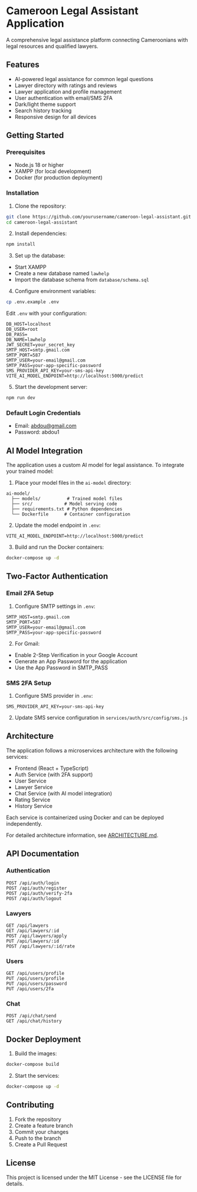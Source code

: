# Cameroon Legal Assistant Application

A comprehensive legal assistance platform connecting Cameroonians with legal resources and qualified lawyers.

## Features

- AI-powered legal assistance for common legal questions
- Lawyer directory with ratings and reviews
- Lawyer application and profile management
- User authentication with email/SMS 2FA
- Dark/light theme support
- Search history tracking
- Responsive design for all devices

## Getting Started

### Prerequisites

- Node.js 18 or higher
- XAMPP (for local development)
- Docker (for production deployment)

### Installation

1. Clone the repository:
```bash
git clone https://github.com/yourusername/cameroon-legal-assistant.git
cd cameroon-legal-assistant
```

2. Install dependencies:
```bash
npm install
```

3. Set up the database:
- Start XAMPP
- Create a new database named `lawhelp`
- Import the database schema from `database/schema.sql`

4. Configure environment variables:
```bash
cp .env.example .env
```

Edit `.env` with your configuration:
```
DB_HOST=localhost
DB_USER=root
DB_PASS=
DB_NAME=lawhelp
JWT_SECRET=your_secret_key
SMTP_HOST=smtp.gmail.com
SMTP_PORT=587
SMTP_USER=your-email@gmail.com
SMTP_PASS=your-app-specific-password
SMS_PROVIDER_API_KEY=your-sms-api-key
VITE_AI_MODEL_ENDPOINT=http://localhost:5000/predict
```

5. Start the development server:
```bash
npm run dev
```

### Default Login Credentials

- Email: abdou@gmail.com
- Password: abdou1

## AI Model Integration

The application uses a custom AI model for legal assistance. To integrate your trained model:

1. Place your model files in the `ai-model` directory:
```
ai-model/
  ├── models/          # Trained model files
  ├── src/            # Model serving code
  ├── requirements.txt # Python dependencies
  └── Dockerfile      # Container configuration
```

2. Update the model endpoint in `.env`:
```
VITE_AI_MODEL_ENDPOINT=http://localhost:5000/predict
```

3. Build and run the Docker containers:
```bash
docker-compose up -d
```

## Two-Factor Authentication

### Email 2FA Setup

1. Configure SMTP settings in `.env`:
```
SMTP_HOST=smtp.gmail.com
SMTP_PORT=587
SMTP_USER=your-email@gmail.com
SMTP_PASS=your-app-specific-password
```

2. For Gmail:
- Enable 2-Step Verification in your Google Account
- Generate an App Password for the application
- Use the App Password in SMTP_PASS

### SMS 2FA Setup

1. Configure SMS provider in `.env`:
```
SMS_PROVIDER_API_KEY=your-sms-api-key
```

2. Update SMS service configuration in `services/auth/src/config/sms.js`

## Architecture

The application follows a microservices architecture with the following services:

- Frontend (React + TypeScript)
- Auth Service (with 2FA support)
- User Service
- Lawyer Service
- Chat Service (with AI model integration)
- Rating Service
- History Service

Each service is containerized using Docker and can be deployed independently.

For detailed architecture information, see [ARCHITECTURE.md](ARCHITECTURE.md).

## API Documentation

### Authentication

```
POST /api/auth/login
POST /api/auth/register
POST /api/auth/verify-2fa
POST /api/auth/logout
```

### Lawyers

```
GET /api/lawyers
GET /api/lawyers/:id
POST /api/lawyers/apply
PUT /api/lawyers/:id
POST /api/lawyers/:id/rate
```

### Users

```
GET /api/users/profile
PUT /api/users/profile
PUT /api/users/password
PUT /api/users/2fa
```

### Chat

```
POST /api/chat/send
GET /api/chat/history
```

## Docker Deployment

1. Build the images:
```bash
docker-compose build
```

2. Start the services:
```bash
docker-compose up -d
```

## Contributing

1. Fork the repository
2. Create a feature branch
3. Commit your changes
4. Push to the branch
5. Create a Pull Request

## License

This project is licensed under the MIT License - see the LICENSE file for details.